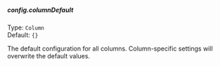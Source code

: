 ##### config.columnDefault

Type: `Column`\
Default: `{}`

The default configuration for all columns. Column-specific settings will overwrite the default values.
